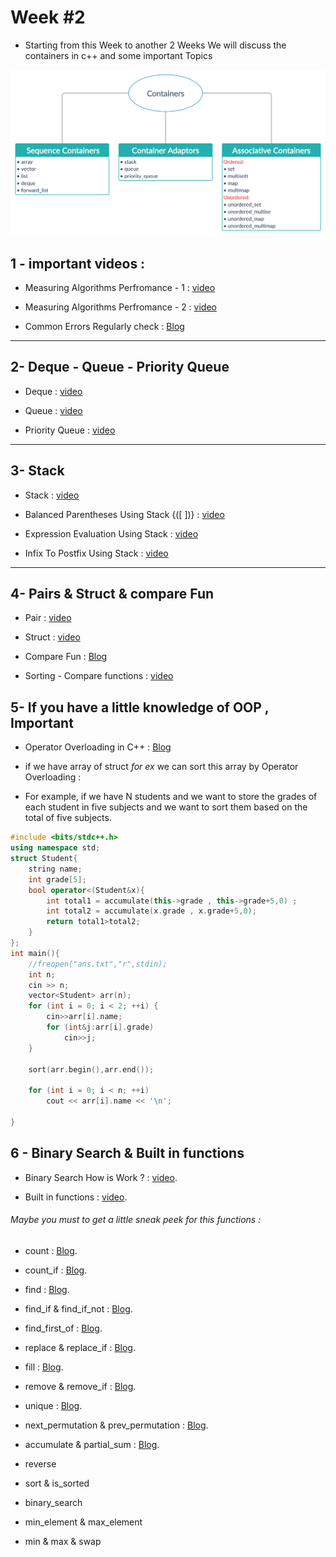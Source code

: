 # Week #2
 
  * Starting from this Week to another 2 Weeks We will discuss the containers in c++ and some important Topics 

   
   ![Image](Images/EmbeddedImage.png)



## 1 - important videos :

  * Measuring Algorithms Perfromance - 1 : [video](https://youtu.be/EQzmtn4PzYQ) 

  * Measuring Algorithms Perfromance - 2 : [video](https://youtu.be/ZNYQrKpR42g) 
  
  * Common Errors Regularly check : [Blog](https://docs.google.com/document/d/11BWI1fSlaeik-yEncWj06_RNOAox47qZTgN_kGJQcvs/edit ) 

---
## 2- Deque - Queue - Priority Queue

*  Deque : [video](https://youtu.be/PPFhtX23oXc)

*  Queue : [video](https://youtu.be/iLJXB9Daeq8)

*  Priority Queue :  [video](https://youtu.be/0zr0JqSw7ic)


---

## 3- Stack

* Stack : [video](https://youtu.be/9r7IDtX5KS4)
 
* Balanced Parentheses Using Stack {([ ])} : [video](https://youtu.be/PLvD3pHaWHQ)

* Expression Evaluation Using Stack : [video](https://youtu.be/Q4X7pZ5pyA4)

* Infix To Postfix Using Stack : [video](https://youtu.be/xhcChs9jijM)


---

## 4- Pairs & Struct & compare Fun

* Pair : [video](https://youtu.be/ucQnEO0MSSs)

* Struct : [video](https://youtu.be/1oB0Tz3ITjY)

* Compare Fun : [Blog](https://youtu.be/1oB0Tz3ITjY)

* Sorting - Compare functions : [video](https://youtu.be/_9Rrq0q51BQ)

## 5- If you have a little knowledge of OOP , Important

* Operator Overloading in C++ : [Blog](https://www.geeksforgeeks.org/operator-overloading-c/)

* if we have array of struct *for ex* we can sort this array by Operator Overloading : 

* For example, if we have N students and we want to store the grades of each student in five subjects and we want to sort them based on the total of five subjects.

```cpp
#include <bits/stdc++.h>
using namespace std;
struct Student{
    string name;
    int grade[5];
    bool operator<(Student&x){
        int total1 = accumulate(this->grade , this->grade+5,0) ;
        int total2 = accumulate(x.grade , x.grade+5,0);
        return total1>total2;
    }
};
int main(){
    //freopen("ans.txt","r",stdin);
    int n;
    cin >> n;
    vector<Student> arr(n);
    for (int i = 0; i < 2; ++i) {
        cin>>arr[i].name;
        for (int&j:arr[i].grade)
            cin>>j;
    }

    sort(arr.begin(),arr.end());

    for (int i = 0; i < n; ++i)
        cout << arr[i].name << '\n';
    
}

```


## 6 - Binary Search & Built in functions

* Binary Search How is Work ? : [video](https://youtu.be/qxhfkoDGGZc).

* Built in functions : [video](https://youtu.be/ZIYx0mmxuxs).

######  Maybe you must to get a little sneak peek for this functions : 

* count : [Blog](https://www.geeksforgeeks.org/set-count-function-in-c-stl/).

* count_if : [Blog](https://www.geeksforgeeks.org/count_if-in-c/).

* find : [Blog](https://www.geeksforgeeks.org/std-find-in-cpp/).

* find_if & find_if_not : [Blog](https://www.geeksforgeeks.org/stdfind_if-stdfind_if_not-in-c/).

* find_first_of  : [Blog](https://www.geeksforgeeks.org/stdfind_first_of-in-cpp/).

* replace & replace_if : [Blog](https://www.geeksforgeeks.org/stdreplace-stdreplace_if-c/).

* fill : [Blog](https://www.geeksforgeeks.org/fill-in-cpp-stl/).

* remove & remove_if : [Blog](https://www.geeksforgeeks.org/list-remove-function-in-c-stl/).

* unique : [Blog](https://www.geeksforgeeks.org/stdunique-in-cpp/).

* next_permutation & prev_permutation : [Blog](https://www.geeksforgeeks.org/stdnext_permutation-prev_permutation-c/).

* accumulate & partial_sum : [Blog](https://www.geeksforgeeks.org/accumulate-and-partial_sum-in-c-stl-numeric-header/).

* reverse

* sort & is_sorted

* binary_search

* min_element & max_element  

* min & max & swap 


